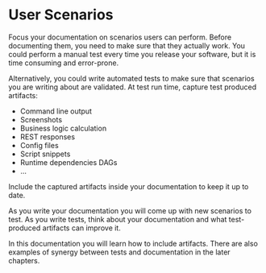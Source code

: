 # User Scenarios

Focus your documentation on scenarios users can perform.
Before documenting them, you need to make sure that they actually work.
You could perform a manual test every time you release your software, but it is time consuming and error-prone.

Alternatively, you could write automated tests to make sure that scenarios you are writing about are validated.
At test run time, capture test produced artifacts:
* Command line output
* Screenshots
* Business logic calculation
* REST responses
* Config files
* Script snippets
* Runtime dependencies DAGs
* ...

Include the captured artifacts inside your documentation to keep it up to date.

As you write your documentation you will come up with new scenarios to test. As you write tests, think about your documentation and what test-produced artifacts can improve it.

In this documentation you will learn how to include artifacts.
There are also examples of synergy between tests and documentation in the later chapters.